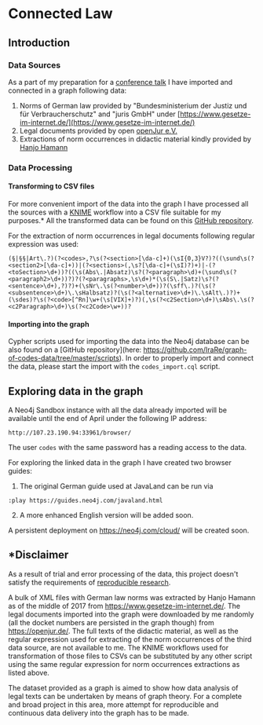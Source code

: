 # Connected Law

## Introduction

### Data Sources

As a part of my preparation for a [conference talk](https://programm.javaland.eu/2018/#/scheduledEvent/549166) I have imported and connected in a graph following data:
1. Norms of German law provided by "Bundesministerium der Justiz und für Verbraucherschutz" and "juris GmbH" under [https://www.gesetze-im-internet.de/](https://www.gesetze-im-internet.de/)
2. Legal documents provided by open [openJur e.V.](https://openjur.de/)
3. Extractions of norm occurrences in didactic material kindly provided by [Hanjo Hamann](http://hanjo.1hamann.de/)

### Data Processing

#### Transforming to CSV files

For more convenient import of the data into the graph I have processed all the sources with a [KNIME](https://www.knime.com/) workflow into a CSV file suitable for my purposes.* All the transformed data can be found on this [GitHub repository](https://github.com/IraRe/graph-of-codes-data).

For the extraction of norm occurrences in legal documents following regular expression was used:
```
(§|§§|Art\.?)(?<codes>,?\s(?<section>[\da-c]+)(\sI{0,3}V?)?((\sund\s(?<section2>[\da-c]+))|(?<sections>(,\s?[\da-c]+(\sI)?)+)|-(?<toSection>\d+))?((\s(Abs\.|Absatz)\s?(?<paragraph>\d)+(\sund\s(?<paragraph2>\d+))?)?(?<paragraphs>,\s\d+)*(\s(S\.|Satz)\s?(?<sentence>\d+),?)?)+(\sNr\.\s(?<number>\d+))?(\sff\.)?(\s(?<subsentence>\d+)\.\sHalbsatz)?(\s(?<alternative>\d+)\.\sAlt\.)?)+(\sdes)?\s(?<code>[^Rn]\w+(\s[VIX]+)?)(,\s(?<c2Section>\d+)\sAbs\.\s(?<c2Paragraph>\d+)\s(?<c2Code>\w+))?
```

#### Importing into the graph

Cypher scripts used for importing the data into the Neo4j database can be also found on a [GitHub repository](here: https://github.com/IraRe/graph-of-codes-data/tree/master/scripts).
In order to properly import and connect the data, please start the import with the `codes_import.cql` script.

## Exploring data in the graph

A Neo4j Sandbox instance with all the data already imported will be available until the end of April under the following IP address: 
```
http://107.23.190.94:33961/browser/
```
The user `codes` with the same password has a reading access to the data.

For exploring the linked data in the graph I have created two browser guides:
1. The original German guide used at JavaLand can be run via 
```
:play https://guides.neo4j.com/javaland.html
```
2. A more enhanced English version will be added soon.


A persistent deployment on https://neo4j.com/cloud/ will be created soon. 

## *Disclaimer
As a result of trial and error processing of the data, this project doesn't satisfy the requirements of [reproducible research](https://www.coursera.org/learn/reproducible-research). 

A bulk of XML files with German law norms was extracted by Hanjo Hamann as of the middle of 2017 from https://www.gesetze-im-internet.de/. The legal documents imported into the graph were downloaded by me randomly (all the docket numbers are persisted in the graph though) from https://openjur.de/. The full texts of the didactic material, as well as the regular expression used for extracting of the norm occurrences of the third data source, are not available to me. The KNIME workflows used for transformation of those files to CSVs can be substituted by any other script using the same regular expression for norm occurrences extractions as listed above.

The dataset provided as a graph is aimed to show how data analysis of legal texts can be undertaken by means of graph theory. For a complete and broad project in this area, more attempt for reproducible and continuous data delivery into the graph has to be made.
